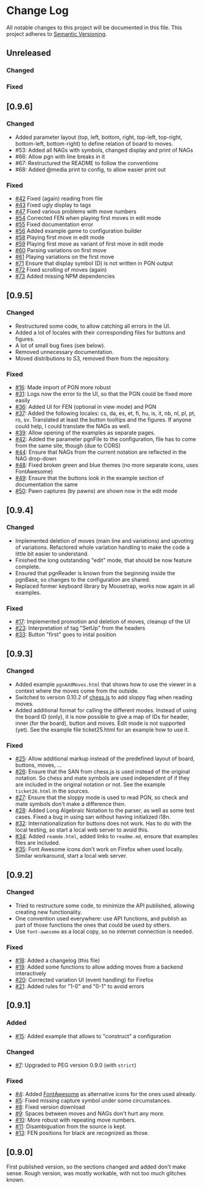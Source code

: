 # Change Log

All notable changes to this project will be documented in this file.
This project adheres to [Semantic Versioning](http://semver.org/).

## Unreleased

### Changed

### Fixed

## [0.9.6]

### Changed

* Added parameter layout (top, left, bottom, right, top-left, top-right, bottom-left, bottom-right) to define relation of board to moves.
* #53: Added all NAGs with symbols, changed display and print of NAGs
* #66: Allow pgn with line breaks in it
* #67: Restructured the README to follow the conventions
* #68: Added @media print to config, to allow easier print out

### Fixed

* [#42](https://github.com/mliebelt/PgnViewerJS/issues/42) Fixed (again) reading from file
* [#43](https://github.com/mliebelt/PgnViewerJS/issues/43) Fixed ugly display to tags
* [#47](https://github.com/mliebelt/PgnViewerJS/issues/47) Fixed various problems with move numbers
* [#54](https://github.com/mliebelt/PgnViewerJS/issues/54) Corrected FEN when playing first moves in edit mode
* [#55](https://github.com/mliebelt/PgnViewerJS/issues/55) Fixed documentation error
* [#56](https://github.com/mliebelt/PgnViewerJS/issues/56) Added example game to configuration builder
* [#58](https://github.com/mliebelt/PgnViewerJS/issues/58) Playing first move in edit mode
* [#59](https://github.com/mliebelt/PgnViewerJS/issues/59) Playing first move as variant of first move in edit mode
* [#60](https://github.com/mliebelt/PgnViewerJS/issues/60) Parsing variations on first move
* [#61](https://github.com/mliebelt/PgnViewerJS/issues/61) Playing variations on the first move
* [#71](https://github.com/mliebelt/PgnViewerJS/issues/71) Ensure that display symbol (D) is not written in PGN output
* [#72](https://github.com/mliebelt/PgnViewerJS/issues/72) Fixed scrolling of moves (again)
* [#73](https://github.com/mliebelt/PgnViewerJS/issues/73) Added missing NPM dependencies


## [0.9.5]

### Changed

* Restructured some code, to allow catching all errors in the UI.
* Added a lot of locales with their corresponding files for buttons and figures.
* A lot of small bug fixes (see below).
* Removed unnecessary documentation.
* Moved distributions to S3, removed them from the repository.

### Fixed

* [#16](https://github.com/mliebelt/PgnViewerJS/issues/16): Made import of PGN more robust
* [#31](https://github.com/mliebelt/PgnViewerJS/issues/31): Logs now the error to the UI, so that the PGN could be fixed more easily
* [#36](https://github.com/mliebelt/PgnViewerJS/issues/36): Added UI for FEN (optional in view mode) and PGN
* [#37](https://github.com/mliebelt/PgnViewerJS/issues/37): Added the following locales: cs, da, es, et, fi, hu, is, it, nb, nl, pl, pt, ro, sv. Translated at least the button tooltips and the figures. If anyone could help, I could translate the NAGs as well.
* [#39](https://github.com/mliebelt/PgnViewerJS/issues/39): Allow opening of the examples as separate pages.
* [#42](https://github.com/mliebelt/PgnViewerJS/issues/42): Added the parameter pgnFile to the configuration, file has to come from the same site, though (due to CORS)
* [#44](https://github.com/mliebelt/PgnViewerJS/issues/44): Ensure that NAGs from the current notation are reflected in the NAG drop-down
* [#48](https://github.com/mliebelt/PgnViewerJS/issues/48): Fixed broken green and blue themes (no more separate icons, uses FontAwesome)
* [#49](https://github.com/mliebelt/PgnViewerJS/issues/49): Ensure that the buttons look in the example section of documentation the same
* [#50](https://github.com/mliebelt/PgnViewerJS/issues/50): Pawn captures (by pawns) are shown now in the edit mode

## [0.9.4]

### Changed

* Implemented deletion of moves (main line and variations) and upvoting of variations. Refactored whole variation handling to make the code a little bit easier to understand.
* Finished the long outstanding "edit" mode, that should be now feature complete.
* Ensured that pgnReader is known from the beginning inside the pgnBase, so changes to the configuration are shared.
* Replaced former keyboard library by Mousetrap, works now again in all examples.

### Fixed

* [#17](https://github.com/mliebelt/PgnViewerJS/issues/17): Implemented promotion and deletion of moves, cleanup of the UI
* [#23](https://github.com/mliebelt/PgnViewerJS/issues/23): Interpretation of tag "SetUp" from the headers
* [#33](https://github.com/mliebelt/PgnViewerJS/issues/33): Button "first" goes to inital position


## [0.9.3]

### Changed

* Added example `pgnAddMoves.html` that shows how to use the viewer in a context where the moves come from the outside.
* Switched to version 0.10.2 of [chess.js](https://github.com/jhlywa/chess.js) to add sloppy flag when reading moves.
* Added additional format for calling the different modes. Instead of using the board ID (only), it is now possible to
  give a map of IDs for header, inner (for the board), button and moves. Edit mode is not supported (yet). See the example file
  ticket25.html for an example how to use it. 

### Fixed

* [#25](https://github.com/mliebelt/PgnViewerJS/issues/25): Allow additional markup instead of the predefined layout of board, buttons, moves, ...
* [#26](https://github.com/mliebelt/PgnViewerJS/issues/26): Ensure that the SAN from chess.js is used instead of the original notation. So chess and mate symbols are used independent of if they are included in the original notation or not. See the example `ticket26.html` in the sources.
* [#27](https://github.com/mliebelt/PgnViewerJS/issues/27): Ensure that the sloppy mode is used to read PGN, so check and mate symbols don't make a difference then.
* [#28](https://github.com/mliebelt/PgnViewerJS/issues/28): Added Long Algebraic Notation  to the parser, as well as some test cases. Fixed a bug in using san without having initialized i18n.
* [#32](https://github.com/mliebelt/PgnViewerJS/issues/32): Internationalization for buttons does not work. Has to do with the local testing, so start a local web server to avoid this.
* [#34](https://github.com/mliebelt/PgnViewerJS/issues/34): Added `reamde.html`, added links to `readme.md`, ensure that examples files are included.
* [#35](https://github.com/mliebelt/PgnViewerJS/issues/35): Font Awesome icons don't work on Firefox when used locally. Similar workaround, start a local web server.


## [0.9.2]

### Changed

* Tried to restructure some code, to minimize the API published, allowing creating new functionality.
* One convention used everywhere: use API functions, and publish as part of those functions the ones that could be used by others. 
* Use `font-awesome` as a local copy, so no internet connection is needed.  

### Fixed

* [#18](https://github.com/mliebelt/PgnViewerJS/issues/18): Added a changelog (this file)
* [#19](https://github.com/mliebelt/PgnViewerJS/issues/19): Added some functions to allow adding moves from a backend interactively
* [#20](https://github.com/mliebelt/PgnViewerJS/issues/20): Corrected variation UI (event handling) for Firefox
* [#21](https://github.com/mliebelt/PgnViewerJS/issues/21): Added rules for "1-0" and "0-1" to avoid errors

## [0.9.1] 

### Added

* [#15](https://github.com/mliebelt/PgnViewerJS/issues/15): Added example that allows to "construct" a configuration

### Changed

* [#7](https://github.com/mliebelt/PgnViewerJS/issues/7): Upgraded to PEG version 0.9.0 (with `strict`)

### Fixed

* [#4](https://github.com/mliebelt/PgnViewerJS/issues/4): Added  [FontAwesome](https://fortawesome.github.io/Font-Awesome/) as alternative icons for the ones used already.
* [#5](https://github.com/mliebelt/PgnViewerJS/issues/5): Fixed missing capture symbol under some circumstances.
* [#8](https://github.com/mliebelt/PgnViewerJS/issues/8): Fixed version download
* [#9](https://github.com/mliebelt/PgnViewerJS/issues/9): Spaces between moves and NAGs don't hurt any more.
* [#10](https://github.com/mliebelt/PgnViewerJS/issues/10): More robust with repeating move numbers.
* [#11](https://github.com/mliebelt/PgnViewerJS/issues/11): Disambiguation from the source is kept.
* [#13](https://github.com/mliebelt/PgnViewerJS/issues/13): FEN positions for black are recognized as those.

## [0.9.0]

First published version, so the sections changed and added don't make sense. Rough version, was mostly workable,
with not too much glitches known. 
